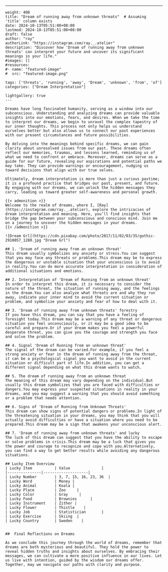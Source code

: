 ---
    weight: 408
    title: "Dream of running away from unknown threats"  # Assuming 'title' column exists
    date: 2024-10-13T05:51:00+08:00
    lastmod: 2024-10-13T05:51:00+08:00
    draft: false
    author: "ray"
    authorLink: "https://instagram.com/ray._.atelier"
    description: "Discover how 'Dream of running away from unknown threats' can interpret your future and uncover its significant meanings in your life."
    #images: []
    #resources:
    #- name: "featured-image"
    #  src: "featured-image.png"
    
    tags: ['threats', 'running', 'away', 'Dream', 'unknown', 'from', 'of']
    categories: ["Dream Interpretation"]
    
    lightgallery: true
    ---
    
    Dreams have long fascinated humanity, serving as a window into our subconscious. Understanding and analyzing dreams can provide valuable insights into our emotions, fears, and desires. When we take the time to interpret our dreams, we begin to unravel the complex tapestry of our inner thoughts. This process not only helps us understand ourselves better but also allows us to connect our past experiences with our present circumstances and future possibilities.
    
    By delving into the meanings behind specific dreams, we can gain clarity about unresolved issues from our past. These dreams often reflect our memories, traumas, and lessons learned, reminding us of what we need to confront or embrace. Moreover, dreams can serve as a guide for our future, revealing our aspirations and potential paths we may take. They can provide warnings or encouragement, nudging us toward decisions that align with our true selves.
    
    Ultimately, dream interpretation is more than just a curious pastime; it is a profound practice that bridges our past, present, and future. By engaging with our dreams, we can unlock the hidden messages they carry, leading us toward greater self-awareness and personal growth.
    
    {{< admonition >}}
    Welcome to the realm of dreams, where I, [Ray](https://instagram.com/ray._.atelier), explore the intricacies of dream interpretation and meaning. Here, you’ll find insights that bridge the gap between your subconscious and conscious mind. Join me on a journey to uncover the hidden messages in your dreams.
    {{< /admonition >}}
    
    ![Dream Grl](https://cdn.pixabay.com/photo/2017/11/02/03/35/gothic-2910057_1280.jpg "Dream Grl")
    
    ## 1. 'Dream of running away from an unknown threat'
    This dream usually symbolizes any anxiety or stress.You can suggest that you may face any threats or problems.This dream may be to express the dangerous or unstable situation that your unconscious is to avoid in reality.You can do more accurate interpretation in consideration of additional situations and emotions.
    
    ## 2. Interpretation of 'Dream of Running from an unknown threat'
    In order to interpret this dream, it is necessary to consider the nature of the threat, the situation of running away, and the feelings in the dream.You can also analyze what threats are and why they run away, indicate your inner mind to avoid the current situation or problem, and symbolize your anxiety and fear of how to deal with it.
    
    ## 3. 'Dream of running away from unknown threats' forestry
    If you have this dream, you can say that you have a feeling of foresight today.This dream may be a warning of any threat or dangerous situation you feel unconsciously, or it may be a good idea to be careful and prepare.Or if your dream makes you feel a powerful desperate threat, you can give you the courage and strength you face and solve the problem.
    
    ## 4. Signal 'Dream of Running from an unknown threat'
    The signal of the dream can be varied.For example, if you feel a strong anxiety or fear in the dream of running away from the threat, it can be a psychological signal you want to avoid in the current situation or difficult part of life.In addition, you can get a different signal depending on what this dream wants to watch.
    
    ## 5. The dream of running away from an unknown threat
    The meaning of this dream may vary depending on the individual.But usually this dream symbolizes that you are faced with difficulties or dangers.You may express your suspected situations in reality in your dreams, and you may suggest a warning that you should avoid something or a problem that needs attention.
    
    ## 6. Signs of 'Dream of Running from Unknown Threats'
    This dream can show signs of potential dangers or problems.In light of the threatening situation in your dreams, you may think that you will actually avoid difficulties or have a situation where you need to be prepared.This dream may be a sign that awakens your unconscious alert.
    
    ## 7. 'Dream of running away from unknown threats' and lucky
    The luck of this dream can suggest that you have the ability to escape or solve problems in crisis.This dream may be a luck that gives you the power and courage to recognize and cope with you.Alternatively, you can find a way to get better results while avoiding any dangerous situations.
    
    ## Lucky Item Overview
    | Lucky Item          | Value              |
    |---------------|--------------------|
    | Lucky Number        | 3, 7, 15, 16, 23, 36  |
    | Lucky Word          | Money |
    | Lucky Animal        | Koala |
    | Lucky Place         | Zoo     |
    | Lucky Color         | Gray     |
    | Lucky Food          | Brownies      |
    | Lucky Instrument    | Zither |
    | Lucky Flower        | Thistle    |
    | Lucky Job           | Statistician       |
    | Lucky Exercise      | Skiing  |
    | Lucky Country       | Sweden    |
    
    
    ##  Final Reflections on Dreams
    
    As we conclude this journey through the world of dreams, remember that dreams are both mysterious and beautiful. They hold the power to reveal hidden truths and insights about ourselves. By embracing their messages, we can cultivate a more positive influence in our lives. Let us live with intention, guided by the wisdom our dreams offer. Together, may we navigate our paths with clarity and purpose.
    
